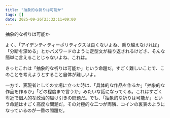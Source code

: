 ```yaml
---
title: "抽象的な祈りは可能か"
tags: []
date: 2025-09-26T23:32:11+09:00
---
```


抽象的な祈りは可能か

よく、「アイデンティティーポリティクスは良くないよね、乗り越えなければ」「分断を深める」とかバズワードのように定型文が繰り返されるけどさ、そんな簡単に言えることじゃないよね、これは。

きっとこれは「抽象的な祈りは可能か」という命題だ。すごく難しいことで、このことを考えようとすること自体が難しいよ。

一方で、表現者としての立場に立った時は、「具体的な作品を作るか」「抽象的な作品を作るか」「どの程度まで言うか」みたいな話になってくる。これはすごく卑近で個人的な政治的駆け引きの問題だ。でも、「抽象的な祈りは可能か」という命題はすごく高度な問題だ。その対極的な二つが両隣、コインの裏表のようになっているのが一番の問題だ。

